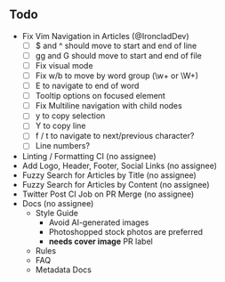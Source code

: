 ## Todo

- Fix Vim Navigation in Articles (@IroncladDev)
    - [ ] $ and ^ should move to start and end of line
    - [ ] gg and G should move to start and end of file
    - [ ] Fix visual mode
    - [ ] Fix w/b to move by word group (\w+ or \W+)
    - [ ] E to navigate to end of word
    - [ ] Tooltip options on focused element
    - [ ] Fix Multiline navigation with child nodes
    - [ ] y to copy selection
    - [ ] Y to copy line
    - [ ] f / t to navigate to next/previous character?
    - [ ] Line numbers?
- Linting / Formatting CI (no assignee)
- Add Logo, Header, Footer, Social Links (no assignee)
- Fuzzy Search for Articles by Title (no assignee)
- Fuzzy Search for Articles by Content (no assignee)
- Twitter Post CI Job on PR Merge (no assignee)
- Docs (no assignee)
    - Style Guide
        - Avoid AI-generated images
        - Photoshopped stock photos are preferred
        - **needs cover image** PR label
    - Rules
    - FAQ
    - Metadata Docs

